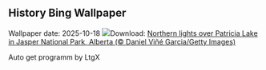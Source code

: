 ## History Bing Wallpaper
Wallpaper date: 2025-10-18
![](https://www.bing.com/th?id=OHR.JasperFestival_EN-CA8017450155_UHD.jpg&w=1000)Download: [Northern lights over Patricia Lake in Jasper National Park, Alberta (© Daniel Viñé Garcia/Getty Images)](https://www.bing.com/th?id=OHR.JasperFestival_EN-CA8017450155_UHD.jpg)

Auto get programm by LtgX

